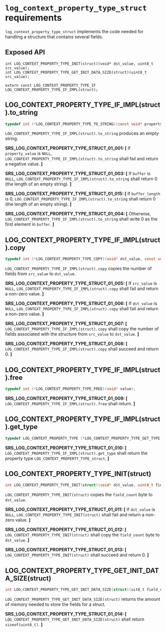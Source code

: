 # `log_context_property_type_struct` requirements

`log_context_property_type_struct` implements the code needed for handling a structure that contains several fields.

## Exposed API

```
int LOG_CONTEXT_PROPERTY_TYPE_INIT(struct)(void* dst_value, uint8_t src_value);
int LOG_CONTEXT_PROPERTY_TYPE_GET_INIT_DATA_SIZE(struct)(uint8_t src_value);

extern const LOG_CONTEXT_PROPERTY_TYPE_IF LOG_CONTEXT_PROPERTY_TYPE_IF_IMPL(struct);

```

## LOG_CONTEXT_PROPERTY_TYPE_IF_IMPL(struct).to_string

```c
typedef int (*LOG_CONTEXT_PROPERTY_TYPE_TO_STRING)(const void* property_value, char* buffer, size_t buffer_length);
```

`LOG_CONTEXT_PROPERTY_TYPE_IF_IMPL(struct).to_string` produces an empty string.

**SRS_LOG_CONTEXT_PROPERTY_TYPE_STRUCT_01_001: [** If `property_value` is `NULL`, `LOG_CONTEXT_PROPERTY_TYPE_IF_IMPL(struct).to_string` shall fail and return a negative value. **]**

**SRS_LOG_CONTEXT_PROPERTY_TYPE_STRUCT_01_003: [** If `buffer` is `NULL`, `LOG_CONTEXT_PROPERTY_TYPE_IF_IMPL(struct).to_string` shall return 0 (the length of an empty string). **]**

**SRS_LOG_CONTEXT_PROPERTY_TYPE_STRUCT_01_015: [** If `buffer_length` is 0, `LOG_CONTEXT_PROPERTY_TYPE_IF_IMPL(struct).to_string` shall return 0 (the length of an empty string). **]**

**SRS_LOG_CONTEXT_PROPERTY_TYPE_STRUCT_01_004: [** Otherwise, `LOG_CONTEXT_PROPERTY_TYPE_IF_IMPL(struct).to_string` shall write 0 as the first element in `buffer`. **]**

## LOG_CONTEXT_PROPERTY_TYPE_IF_IMPL(struct).copy

```c
typedef int (*LOG_CONTEXT_PROPERTY_TYPE_COPY)(void* dst_value, const void* src_value);
```

`LOG_CONTEXT_PROPERTY_TYPE_IF_IMPL(struct).copy` copies the number of fields from `src_value` to `dst_value`.

**SRS_LOG_CONTEXT_PROPERTY_TYPE_STRUCT_01_005: [** If `src_value` is `NULL`, `LOG_CONTEXT_PROPERTY_TYPE_IF_IMPL(struct).copy` shall fail and return a non-zero value. **]**

**SRS_LOG_CONTEXT_PROPERTY_TYPE_STRUCT_01_006: [** If `dst_value` is `NULL`, `LOG_CONTEXT_PROPERTY_TYPE_IF_IMPL(struct).copy` shall fail and return a non-zero value. **]**

**SRS_LOG_CONTEXT_PROPERTY_TYPE_STRUCT_01_007: [** `LOG_CONTEXT_PROPERTY_TYPE_IF_IMPL(struct).copy` shall copy the number of fields associated with the structure from `src_value` to `dst_value`. **]**

**SRS_LOG_CONTEXT_PROPERTY_TYPE_STRUCT_01_008: [** `LOG_CONTEXT_PROPERTY_TYPE_IF_IMPL(struct).copy` shall succeed and return 0. **]**

## LOG_CONTEXT_PROPERTY_TYPE_IF_IMPL(struct).free

```c
typedef int (*LOG_CONTEXT_PROPERTY_TYPE_FREE)(void* value);
```

**SRS_LOG_CONTEXT_PROPERTY_TYPE_STRUCT_01_009: [** `LOG_CONTEXT_PROPERTY_TYPE_IF_IMPL(struct).free` shall return. **]**

## LOG_CONTEXT_PROPERTY_TYPE_IF_IMPL(struct).get_type

```c
typedef LOG_CONTEXT_PROPERTY_TYPE (*LOG_CONTEXT_PROPERTY_TYPE_GET_TYPE)(void);
```

**SRS_LOG_CONTEXT_PROPERTY_TYPE_STRUCT_01_010: [** `LOG_CONTEXT_PROPERTY_TYPE_IF_IMPL(struct).get_type` shall return the property type `LOG_CONTEXT_PROPERTY_TYPE_struct`. **]**

## LOG_CONTEXT_PROPERTY_TYPE_INIT(struct)

```c
int LOG_CONTEXT_PROPERTY_TYPE_INIT(struct)(void* dst_value, uint8_t field_count);
```

`LOG_CONTEXT_PROPERTY_TYPE_INIT(struct)` copies the `field_count` byte to `dst_value`.

**SRS_LOG_CONTEXT_PROPERTY_TYPE_STRUCT_01_011: [** If `dst_value` is `NULL`, `LOG_CONTEXT_PROPERTY_TYPE_INIT(struct)` shall fail and return a non-zero value. **]**

**SRS_LOG_CONTEXT_PROPERTY_TYPE_STRUCT_01_012: [** `LOG_CONTEXT_PROPERTY_TYPE_INIT(struct)` shall copy the `field_count` byte to `dst_value`. **]**

**SRS_LOG_CONTEXT_PROPERTY_TYPE_STRUCT_01_013: [** `LOG_CONTEXT_PROPERTY_TYPE_INIT(struct)` shall succeed and return 0. **]**

## LOG_CONTEXT_PROPERTY_TYPE_GET_INIT_DATA_SIZE(struct)

```c
int LOG_CONTEXT_PROPERTY_TYPE_GET_INIT_DATA_SIZE(struct)(uit8_t field_count);
```

`LOG_CONTEXT_PROPERTY_TYPE_GET_INIT_DATA_SIZE(struct)` returns the amount of memory needed to store the fields for a struct.

**SRS_LOG_CONTEXT_PROPERTY_TYPE_STRUCT_01_014: [** `LOG_CONTEXT_PROPERTY_TYPE_GET_INIT_DATA_SIZE(struct)` shall return `sizeof(uint8_t)`. **]**
